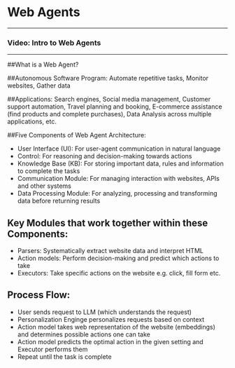 # Web Agents

***********************************************
### Video: Intro to Web Agents
***********************************************

##What is a Web Agent?

##Autonomous Software Program: 
Automate repetitive tasks, Monitor websites, Gather data

##Applications: 
Search engines, Social media management, Customer support automation, Travel planning and booking, E-commerce assistance (find products and complete purchases), Data Analysis across multiple applications, etc.

##Five Components of Web Agent Architecture:
- User Interface (UI): For user-agent communication in natural language
- Control: For reasoning and decision-making towards actions
- Knowledge Base (KB): For storing important data, rules and information to complete the tasks
- Communication Module: For managing interaction with websites, APIs and other systems
- Data Processing Module: For analyzing, processing and transforming data before returning results

## Key Modules that work together within these Components:
- Parsers: Systematically extract website data and interpret HTML
- Action models: Perform decision-making and predict which actions to take
- Executors: Take specific actions on the website e.g. click, fill form etc.

## Process Flow:
- User sends request to LLM (which understands the request)
- Personalization Enginge personalizes requests based on context
- Action model takes web representation of the website (embeddings) and determines possible actions one can take
- Action model predicts the optimal action in the given setting and Executor performs them
- Repeat until the task is complete  








